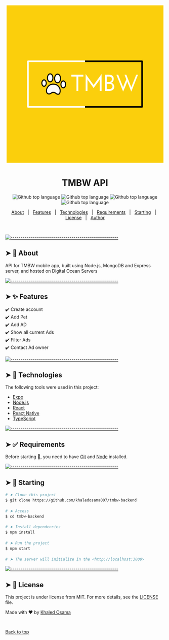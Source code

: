  <!-- ⚠️ This README has been generated from the file(s) "blueprint.md" ⚠️-->
  <p align="center">
  <img src="./icon.png" alt="Rest Api Nodejs Mongodb"/>
  </p>
  </div>

  <h1 align="center">TMBW API</h1>

  <p align="center">
    <img alt="Github top language" src="https://img.shields.io/github/languages/code-size/khaledosama007/tmbw-backend?style=for-the-badge">
    <img alt="Github top language" src="https://img.shields.io/david/khaledosama007/tmbw-backend?style=for-the-badge">

  <img alt="Github top language" src="https://img.shields.io/github/issues/khaledosama007/tmbw-backend?style=for-the-badge">

  <img alt="Github top language" src="https://img.shields.io/github/license/khaledosama007/tmbw-backend?style=for-the-badge">

  </p>

  <!-- Status -->

  <!-- <h4 align="center"> 
    🚧  Rest Api Nodejs Mongodb 🚀 Under construction...  🚧
  </h4> 

  <hr> -->

  <p align="center">
    <a href="#dart-about">About</a> &#xa0; | &#xa0; 
    <a href="#sparkles-features">Features</a> &#xa0; | &#xa0;
    <a href="#rocket-technologies">Technologies</a> &#xa0; | &#xa0;
    <a href="#white_check_mark-requirements">Requirements</a> &#xa0; | &#xa0;
    <a href="#checkered_flag-starting">Starting</a> &#xa0; | &#xa0;
    <a href="#memo-license">License</a> &#xa0; | &#xa0;
    <a href="https://github.com/khaledosama007" target="_blank">Author</a>
  </p>

  <br>


  [![-----------------------------------------------------](https://raw.githubusercontent.com/andreasbm/readme/master/assets/lines/colored.png)](#dart-about-)

  ## ➤ :dart: About ##

  API for TMBW mobile app, built using Node.js, MongoDB and Express server, and hosted on Digital Ocean Servers


  [![-----------------------------------------------------](https://raw.githubusercontent.com/andreasbm/readme/master/assets/lines/colored.png)](#sparkles-features-)

  ## ➤ :sparkles: Features ##

  :heavy_check_mark: Create account\
  :heavy_check_mark: Add Pet\
  :heavy_check_mark: Add AD \
  :heavy_check_mark: Show all current Ads\
  :heavy_check_mark: Filter Ads\
  :heavy_check_mark: Contact Ad owner


  [![-----------------------------------------------------](https://raw.githubusercontent.com/andreasbm/readme/master/assets/lines/colored.png)](#rocket-technologies-)

  ## ➤ :rocket: Technologies ##

  The following tools were used in this project:

  - [Expo](https://expo.io/)
  - [Node.js](https://nodejs.org/en/)
  - [React](https://pt-br.reactjs.org/)
  - [React Native](https://reactnative.dev/)
  - [TypeScript](https://www.typescriptlang.org/)


  [![-----------------------------------------------------](https://raw.githubusercontent.com/andreasbm/readme/master/assets/lines/colored.png)](#white_check_mark-requirements-)

  ## ➤ :white_check_mark: Requirements ##

  Before starting :checkered_flag:, you need to have [Git](https://git-scm.com) and [Node](https://nodejs.org/en/) installed.


  [![-----------------------------------------------------](https://raw.githubusercontent.com/andreasbm/readme/master/assets/lines/colored.png)](#checkered_flag-starting-)

  ## ➤ :checkered_flag: Starting ##

  ```bash
  # ➤ Clone this project
  $ git clone https://github.com/khaledosama007/tmbw-backend

  # ➤ Access
  $ cd tmbw-backend

  # ➤ Install dependencies
  $ npm install

  # ➤ Run the project
  $ npm start

  # ➤ The server will initialize in the <http://localhost:3000>
  ```


  [![-----------------------------------------------------](https://raw.githubusercontent.com/andreasbm/readme/master/assets/lines/colored.png)](#memo-license-)

  ## ➤ :memo: License ##

  This project is under license from MIT. For more details, see the [LICENSE](LICENSE.md) file.


  Made with :heart: by <a href="https://github.com/khaledosama007" target="_blank">Khaled Osama</a>

  &#xa0;

  <a href="#top">Back to top</a>
